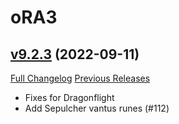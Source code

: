 # oRA3

## [v9.2.3](https://github.com/BigWigsMods/oRA3/tree/v9.2.3) (2022-09-11)
[Full Changelog](https://github.com/BigWigsMods/oRA3/compare/v9.2.2...v9.2.3) [Previous Releases](https://github.com/BigWigsMods/oRA3/releases)

- Fixes for Dragonflight  
- Add Sepulcher vantus runes (#112)  
